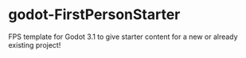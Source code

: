 # godot-FirstPersonStarter
FPS template for Godot 3.1 to give starter content for a new or already existing project!
